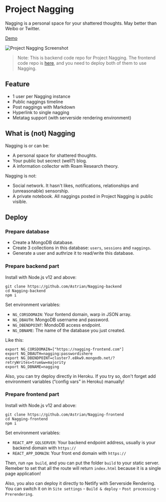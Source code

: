 # Project Nagging
Nagging is a personal space for your shattered thoughts. May better than Weibo or Twitter.

[Demo](https://nagging.astrianzheng.com)

![Project Nagging Screenshot](https://i.loli.net/2021/08/02/fExLuZ59M2kSczJ.png)

> Note: This is backend code repo for Project Nagging. The frontend code repo is [here](https://github.com/Astrian/Nagging-frontend), and you need to deploy both of them to use Nagging.

## Feature

- 1 user per Nagging instance
- Public naggings timeline
- Post naggings with Markdown
- Hyperlink to single nagging
- Metatag support (with serverside rendering environment)

## What is (not) Nagging

Nagging is or can be:

- A personal space for shattered thoughts.
- Your public but secrect (well?) blog.
- A information collector with Roam Research theory. 

Nagging is not:

- Social network. It hasn't likes, notifications, relationships and (unreasonable) sensorship.
- A private notebook. All naggings posted in Project Nagging is public visible.

## Deploy

### Prepare database

- Create a MongoDB database.
- Create 3 collections in this database: `users`, `sessions` and `naggings`.
- Generate a user and authrize it to read/write this database.

### Prepare backend part

Install with Node.js v12 and above:

```
git clone https://github.com/Astrian/Nagging-backend
cd Nagging-backend
npm i
```

Set environment variables:

- `NG_CORSDOMAIN`: Your fontend domain, warp in JSON array.
- `NG_DBAUTH`: MongoDB username and password.
- `NG_DBENDPOINT`: MondoDB access endpoint.
- `NG_DBNAME`: The name of the database you just created.

Like this:

```
export NG_CORSDOMAIN=["https://nagging-frontend.com"]
export NG_DBAUTH=nagging:passwordishere
export NG_DBENDPOINT=cluster7.e8kw9.mongodb.net/?retryWrites=true&w=majority
export NG_DBNAME=nagging
```

Also, you can try deploy directly in Heroku. If you try so, don't forget add environment variables (“config vars” in Heroku) manually!

### Prepare frontend part

Install with Node.js v12 and above:

```
git clone https://github.com/Astrian/Nagging-frontend
cd Nagging-frontend
npm i
```

Set environment variables:

- `REACT_APP_GQLSERVER`: Your backend endpoint address, usually is your backend domain with `https://`
- `REACT_APP_DOMAIN`: Your front end domain with `https://`

Then, run `npm build`, and you can put the folder `build` to your static server. Remeber to set that all the route will return `index.html` because it is a single page application!

Also, you also can deploy it directly to Netlify with Serverside Rendering. You can switch it on in `Site settings` - `Build & deploy` - `Post processing` - `Prerendering`.